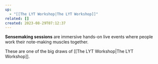 ```yaml
---
up:
  - "[[The LYT Workshop|The LYT Workshop]]"
related: []
created: 2023-08-29T07:12:37
---
```

 **Sensemaking sessions** are immersive hands-on live events where people work their note-making muscles together.

These are one of the big draws of [[The LYT Workshop|The LYT Workshop]].